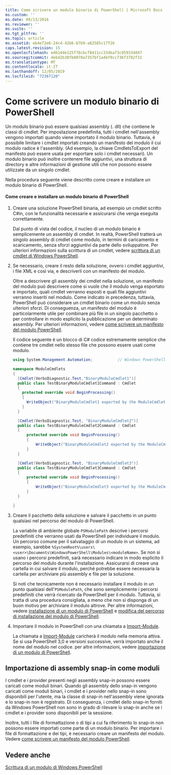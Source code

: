 ```yaml
---
title: Come scrivere un modulo binario di PowerShell | Microsoft Docs
ms.custom: ''
ms.date: 09/13/2016
ms.reviewer: ''
ms.suite: ''
ms.tgt_pltfrm: ''
ms.topic: article
ms.assetid: eb4e72e6-24c4-42b6-b7b9-a62585c17f26
caps.latest.revision: 15
ms.openlocfilehash: ed614de125f78cbcf8411cc334baf3c95933dd47
ms.sourcegitcommit: debd2b38fb8070a7357bf1a4bf9cc736f3702f31
ms.translationtype: MT
ms.contentlocale: it-IT
ms.lasthandoff: 12/05/2019
ms.locfileid: "72367120"
---
```

# <a name="how-to-write-a-powershell-binary-module"></a>Come scrivere un modulo binario di PowerShell

Un modulo binario può essere qualsiasi assembly (. dll) che contiene le classi di cmdlet. Per impostazione predefinita, tutti i cmdlet nell'assembly vengono importati quando viene importato il modulo binario. Tuttavia, è possibile limitare i cmdlet importati creando un manifesto del modulo il cui modulo radice è l'assembly. (Ad esempio, la chiave CmdletsToExport del manifesto può essere usata per esportare solo i cmdlet necessari). Un modulo binario può inoltre contenere file aggiuntivi, una struttura di directory e altre informazioni di gestione utili che non possono essere utilizzate da un singolo cmdlet.

Nella procedura seguente viene descritto come creare e installare un modulo binario di PowerShell.

#### <a name="how-to-create-and-install-a-powershell-binary-module"></a>Come creare e installare un modulo binario di PowerShell

1. Creare una soluzione PowerShell binaria, ad esempio un cmdlet scritto C#in, con le funzionalità necessarie e assicurarsi che venga eseguita correttamente.

   Dal punto di vista del codice, il nucleo di un modulo binario è semplicemente un assembly di cmdlet. In realtà, PowerShell tratterà un singolo assembly di cmdlet come modulo, in termini di caricamento e scaricamento, senza sforzi aggiuntivi da parte dello sviluppatore. Per ulteriori informazioni sulla scrittura di un cmdlet, vedere [scrittura di un cmdlet di Windows PowerShell](../cmdlet/writing-a-windows-powershell-cmdlet.md).

2. Se necessario, creare il resto della soluzione, ovvero i cmdlet aggiuntivi, i file XML e così via, e descriverli con un manifesto del modulo.

   Oltre a descrivere gli assembly dei cmdlet nella soluzione, un manifesto del modulo può descrivere come si vuole che il modulo venga esportato e importato, quali cmdlet verranno esposti e quali file aggiuntivi verranno inseriti nel modulo.
   Come indicato in precedenza, tuttavia, PowerShell può considerare un cmdlet binario come un modulo senza ulteriori sforzi.
   Di conseguenza, un manifesto del modulo è particolarmente utile per combinare più file in un singolo pacchetto o per controllare in modo esplicito la pubblicazione per un determinato assembly.
   Per ulteriori informazioni, vedere [come scrivere un manifesto del modulo PowerShell](how-to-write-a-powershell-module-manifest.md).

   Il codice seguente è un blocco di C# codice estremamente semplice che contiene tre cmdlet nello stesso file che possono essere usati come modulo.

   ```csharp
   using System.Management.Automation;           // Windows PowerShell namespace.

   namespace ModuleCmdlets
   {
     [Cmdlet(VerbsDiagnostic.Test,"BinaryModuleCmdlet1")]
     public class TestBinaryModuleCmdlet1Command : Cmdlet
     {
       protected override void BeginProcessing()
       {
         WriteObject("BinaryModuleCmdlet1 exported by the ModuleCmdlets module.");
       }
     }

     [Cmdlet(VerbsDiagnostic.Test, "BinaryModuleCmdlet2")]
     public class TestBinaryModuleCmdlet2Command : Cmdlet
     {
         protected override void BeginProcessing()
         {
             WriteObject("BinaryModuleCmdlet2 exported by the ModuleCmdlets module.");
         }
     }

     [Cmdlet(VerbsDiagnostic.Test, "BinaryModuleCmdlet3")]
     public class TestBinaryModuleCmdlet3Command : Cmdlet
     {
         protected override void BeginProcessing()
         {
             WriteObject("BinaryModuleCmdlet3 exported by the ModuleCmdlets module.");
         }
     }

   }
   ```

3. Creare il pacchetto della soluzione e salvare il pacchetto in un punto qualsiasi nel percorso del modulo di PowerShell.

   La variabile di ambiente globale `PSModulePath` descrive i percorsi predefiniti che verranno usati da PowerShell per individuare il modulo. Un percorso comune per il salvataggio di un modulo in un sistema, ad esempio, sarebbe `%SystemRoot%\users\<user>\Documents\WindowsPowerShell\Modules\<moduleName>`. Se non si usano i percorsi predefiniti, sarà necessario indicare in modo esplicito il percorso del modulo durante l'installazione. Assicurarsi di creare una cartella in cui salvare il modulo, perché potrebbe essere necessaria la cartella per archiviare più assembly e file per la soluzione.

   Si noti che tecnicamente non è necessario installare il modulo in un punto qualsiasi dell'`PSModulePath`, che sono semplicemente i percorsi predefiniti che verrà ricercato da PowerShell per il modulo. Tuttavia, si tratta di una procedura consigliata, a meno che non si disponga di un buon motivo per archiviare il modulo altrove. Per altre informazioni, vedere [installazione di un modulo di PowerShell](./installing-a-powershell-module.md) e [modifica del percorso di installazione del modulo di PowerShell](./modifying-the-psmodulepath-installation-path.md).

4. Importare il modulo in PowerShell con una chiamata a [Import-Module](/powershell/module/Microsoft.PowerShell.Core/Import-Module).

   La chiamata a [Import-Module](/powershell/module/Microsoft.PowerShell.Core/Import-Module) caricherà il modulo nella memoria attiva. Se si usa PowerShell 3,0 e versioni successive, verrà importato anche il nome del modulo nel codice. per altre informazioni, vedere [importazione di un modulo di PowerShell](./importing-a-powershell-module.md).

## <a name="importing-snap-in-assemblies-as-modules"></a>Importazione di assembly snap-in come moduli

I cmdlet e i provider presenti negli assembly snap-in possono essere caricati come moduli binari. Quando gli assembly dello snap-in vengono caricati come moduli binari, i cmdlet e i provider nello snap-in sono disponibili per l'utente, ma la classe di snap-in nell'assembly viene ignorata e lo snap-in non è registrato. Di conseguenza, i cmdlet dello snap-in forniti da Windows PowerShell non sono in grado di rilevare lo snap-in anche se i cmdlet e i provider sono disponibili per la sessione.

Inoltre, tutti i file di formattazione o di tipi a cui fa riferimento lo snap-in non possono essere importati come parte di un modulo binario.
Per importare i file di formattazione e dei tipi, è necessario creare un manifesto del modulo.
Vedere [come scrivere un manifesto del modulo PowerShell](how-to-write-a-powershell-module-manifest.md).

## <a name="see-also"></a>Vedere anche

[Scrittura di un modulo di Windows PowerShell](./writing-a-windows-powershell-module.md)
